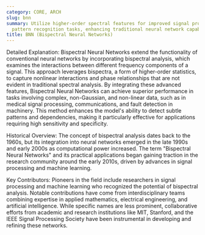 ```yaml
---
category: CORE, ARCH
slug: bnn
summary: Utilize higher-order spectral features for improved signal processing and
  pattern recognition tasks, enhancing traditional neural network capabilities.
title: BNN (Bispectral Neural Networks)
---
```


Detailed Explanation:
Bispectral Neural Networks extend the functionality of conventional neural networks by incorporating bispectral analysis, which examines the interactions between different frequency components of a signal. This approach leverages bispectra, a form of higher-order statistics, to capture nonlinear interactions and phase relationships that are not evident in traditional spectral analysis. By integrating these advanced features, Bispectral Neural Networks can achieve superior performance in tasks involving complex, non-Gaussian, and non-linear data, such as in medical signal processing, communications, and fault detection in machinery. This method enhances the model's ability to detect subtle patterns and dependencies, making it particularly effective for applications requiring high sensitivity and specificity.

Historical Overview:
The concept of bispectral analysis dates back to the 1960s, but its integration into neural networks emerged in the late 1990s and early 2000s as computational power increased. The term "Bispectral Neural Networks" and its practical applications began gaining traction in the research community around the early 2010s, driven by advances in signal processing and machine learning.

Key Contributors:
Pioneers in the field include researchers in signal processing and machine learning who recognized the potential of bispectral analysis. Notable contributions have come from interdisciplinary teams combining expertise in applied mathematics, electrical engineering, and artificial intelligence. While specific names are less prominent, collaborative efforts from academic and research institutions like MIT, Stanford, and the IEEE Signal Processing Society have been instrumental in developing and refining these networks.